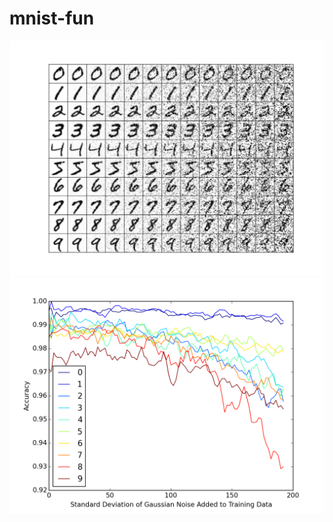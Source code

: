 # mnist-fun

![Image](/plots/Noisy_X_all_digits_0-192.png)
![Image](/plots/classwise_accuracy_vs_noisy_X_jet_4.png)

